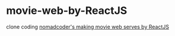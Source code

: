 # movie-web-by-ReactJS
clone coding [nomadcoder's making movie web serves by ReactJS](https://nomadcoders.co/react-for-beginners)
